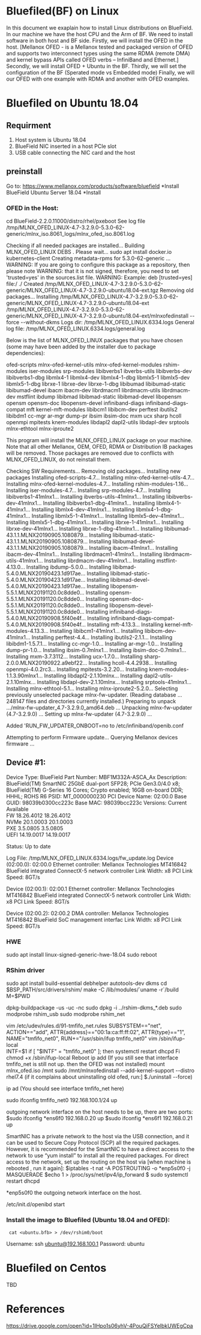 # Bluefiled(BF) on Linux

In this document we exaplain how to install Linux distributions on BlueField.
In our machine we have the host CPU and the Arm of BF. We need to install software in both host and BF side.
Firstly, we will install the OFED in the host. [Mellanox OFED - is a Mellanox tested and packaged version of OFED and supports two interconnect types using the same RDMA (remote DMA) and kernel bypass APIs called OFED verbs – InfiniBand and Ethernet.]
Secondly, we will install OFED + Ubuntu in the BF.
Thirdly, we will set the configuration of the BF (Sperated mode vs Embedded mode)
Finally, we will our OFED with one example with RDMA and another with OFED examples.


# Bluefiled on Ubuntu 18.04
## Requirment 
1) Host system is Ubuntu 18.04
2) BlueField NIC inserted in a host PCIe slot
3) USB cable connecting the NIC card and the host

## preinstall
Go to:
https://www.mellanox.com/products/software/bluefield
*Install BlueField Ubuntu Server 18.04
*Install 

### OFED in the Host:
cd BlueField-2.2.0.11000/distro/rhel/pxeboot
See log file /tmp/MLNX_OFED_LINUX-4.7-3.2.9.0-5.3.0-62-generic/mlnx_iso.8061_logs/mlnx_ofed_iso.8061.log

Checking if all needed packages are installed...
Building MLNX_OFED_LINUX DEBS . Please wait...
sudo apt install docker.io kubernetes-client
Creating metadata-rpms for 5.3.0-62-generic ...
WARNING: If you are going to configure this package as a repository, then please note
WARNING: that it is not signed, therefore, you need to set 'trusted=yes' in the sources.list file.
WARNING: Example: deb [trusted=yes] file:/<path to MLNX_OFED DEBS folder> ./
Created /tmp/MLNX_OFED_LINUX-4.7-3.2.9.0-5.3.0-62-generic/MLNX_OFED_LINUX-4.7-3.2.9.0-ubuntu18.04-ext.tgz
Removing old packages...
Installing /tmp/MLNX_OFED_LINUX-4.7-3.2.9.0-5.3.0-62-generic/MLNX_OFED_LINUX-4.7-3.2.9.0-ubuntu18.04-ext
/tmp/MLNX_OFED_LINUX-4.7-3.2.9.0-5.3.0-62-generic/MLNX_OFED_LINUX-4.7-3.2.9.0-ubuntu18.04-ext/mlnxofedinstall --force --without-dkms 
Logs dir: /tmp/MLNX_OFED_LINUX.6334.logs
General log file: /tmp/MLNX_OFED_LINUX.6334.logs/general.log

Below is the list of MLNX_OFED_LINUX packages that you have chosen
(some may have been added by the installer due to package dependencies):

ofed-scripts
mlnx-ofed-kernel-utils
mlnx-ofed-kernel-modules
rshim-modules
iser-modules
srp-modules
libibverbs1
ibverbs-utils
libibverbs-dev
libibverbs1-dbg
libmlx4-1
libmlx4-dev
libmlx4-1-dbg
libmlx5-1
libmlx5-dev
libmlx5-1-dbg
librxe-1
librxe-dev
librxe-1-dbg
libibumad
libibumad-static
libibumad-devel
ibacm
ibacm-dev
librdmacm1
librdmacm-utils
librdmacm-dev
mstflint
ibdump
libibmad
libibmad-static
libibmad-devel
libopensm
opensm
opensm-doc
libopensm-devel
infiniband-diags
infiniband-diags-compat
mft
kernel-mft-modules
libibcm1
libibcm-dev
perftest
ibutils2
libibdm1
cc-mgr
ar-mgr
dump-pr
ibsim
ibsim-doc
mxm
ucx
sharp
hcoll
openmpi
mpitests
knem-modules
libdapl2
dapl2-utils
libdapl-dev
srptools
mlnx-ethtool
mlnx-iproute2

This program will install the MLNX_OFED_LINUX package on your machine.
Note that all other Mellanox, OEM, OFED, RDMA or Distribution IB packages will be removed.
Those packages are removed due to conflicts with MLNX_OFED_LINUX, do not reinstall them.

Checking SW Requirements...
Removing old packages...
Installing new packages
Installing ofed-scripts-4.7...
Installing mlnx-ofed-kernel-utils-4.7...
Installing mlnx-ofed-kernel-modules-4.7...
Installing rshim-modules-1.16...
Installing iser-modules-4.7...
Installing srp-modules-4.7...
Installing libibverbs1-41mlnx1...
Installing ibverbs-utils-41mlnx1...
Installing libibverbs-dev-41mlnx1...
Installing libibverbs1-dbg-41mlnx1...
Installing libmlx4-1-41mlnx1...
Installing libmlx4-dev-41mlnx1...
Installing libmlx4-1-dbg-41mlnx1...
Installing libmlx5-1-41mlnx1...
Installing libmlx5-dev-41mlnx1...
Installing libmlx5-1-dbg-41mlnx1...
Installing librxe-1-41mlnx1...
Installing librxe-dev-41mlnx1...
Installing librxe-1-dbg-41mlnx1...
Installing libibumad-43.1.1.MLNX20190905.1080879...
Installing libibumad-static-43.1.1.MLNX20190905.1080879...
Installing libibumad-devel-43.1.1.MLNX20190905.1080879...
Installing ibacm-41mlnx1...
Installing ibacm-dev-41mlnx1...
Installing librdmacm1-41mlnx1...
Installing librdmacm-utils-41mlnx1...
Installing librdmacm-dev-41mlnx1...
Installing mstflint-4.13.0...
Installing ibdump-5.0.0...
Installing libibmad-5.4.0.MLNX20190423.1d917ae...
Installing libibmad-static-5.4.0.MLNX20190423.1d917ae...
Installing libibmad-devel-5.4.0.MLNX20190423.1d917ae...
Installing libopensm-5.5.1.MLNX20191120.0c8dde0...
Installing opensm-5.5.1.MLNX20191120.0c8dde0...
Installing opensm-doc-5.5.1.MLNX20191120.0c8dde0...
Installing libopensm-devel-5.5.1.MLNX20191120.0c8dde0...
Installing infiniband-diags-5.4.0.MLNX20190908.5f40e4f...
Installing infiniband-diags-compat-5.4.0.MLNX20190908.5f40e4f...
Installing mft-4.13.3...
Installing kernel-mft-modules-4.13.3...
Installing libibcm1-41mlnx1...
Installing libibcm-dev-41mlnx1...
Installing perftest-4.4...
Installing ibutils2-2.1.1...
Installing libibdm1-1.5.7.1...
Installing cc-mgr-1.0...
Installing ar-mgr-1.0...
Installing dump-pr-1.0...
Installing ibsim-0.7mlnx1...
Installing ibsim-doc-0.7mlnx1...
Installing mxm-3.7.3112...
Installing ucx-1.7.0...
Installing sharp-2.0.0.MLNX20190922.a9ebf22...
Installing hcoll-4.4.2938...
Installing openmpi-4.0.2rc3...
Installing mpitests-3.2.20...
Installing knem-modules-1.1.3.90mlnx1...
Installing libdapl2-2.1.10mlnx...
Installing dapl2-utils-2.1.10mlnx...
Installing libdapl-dev-2.1.10mlnx...
Installing srptools-41mlnx1...
Installing mlnx-ethtool-5.1...
Installing mlnx-iproute2-5.2.0...
Selecting previously unselected package mlnx-fw-updater.
(Reading database ... 248147 files and directories currently installed.)
Preparing to unpack .../mlnx-fw-updater_4.7-3.2.9.0_amd64.deb ...
Unpacking mlnx-fw-updater (4.7-3.2.9.0) ...
Setting up mlnx-fw-updater (4.7-3.2.9.0) ...

Added 'RUN_FW_UPDATER_ONBOOT=no to /etc/infiniband/openib.conf

Attempting to perform Firmware update...
Querying Mellanox devices firmware ...

Device #1:
----------

  Device Type:      BlueField
  Part Number:      MBF1M332A-ASCA_Ax
  Description:      BlueField(TM) SmartNIC 25GbE dual-port SFP28; PCIe Gen3.0/4.0 x8; BlueField(TM) G-Series 16 Cores; Crypto enabled; 16GB on-board DDR; HHHL; ROHS R6
  PSID:             MT_0000000230
  PCI Device Name:  02:00.0
  Base GUID:        98039b0300cc223c
  Base MAC:         98039bcc223c
  Versions:         Current        Available     
     FW             18.26.4012     18.26.4012    
     NVMe           20.1.0003      20.1.0003     
     PXE            3.5.0805       3.5.0805      
     UEFI           14.19.0017     14.19.0017    

  Status:           Up to date


Log File: /tmp/MLNX_OFED_LINUX.6334.logs/fw_update.log
Device (02:00.0):
	02:00.0 Ethernet controller: Mellanox Technologies MT416842 BlueField integrated ConnectX-5 network controller
	Link Width: x8
	PCI Link Speed: 8GT/s

Device (02:00.1):
	02:00.1 Ethernet controller: Mellanox Technologies MT416842 BlueField integrated ConnectX-5 network controller
	Link Width: x8
	PCI Link Speed: 8GT/s

Device (02:00.2):
	02:00.2 DMA controller: Mellanox Technologies MT416842 BlueField SoC management interfac
	Link Width: x8
	PCI Link Speed: 8GT/s

### HWE
sudo apt install linux-signed-generic-hwe-18.04
sudo reboot

### RShim driver
sudo apt install build-essential debhelper autotools-dev dkms
cd $BSP_PATH/src/drivers/rshim/
make -C /lib/modules/`uname -r`/build M=$PWD

dpkg-buildpackage -us -uc -nc
sudo dpkg -i ../rshim-dkms_*.deb
sudo modprobe rshim_usb
sudo modprobe rshim_net

vim /etc/udev/rules.d/91-tmfifo_net.rules
SUBSYSTEM=="net", ACTION=="add", ATTR{address}=="00:1a:ca:ff:ff:02", ATTR{type}=="1", NAME="tmfifo_net0", RUN+="/usr/sbin/ifup tmfifo_net0"
vim /sbin/ifup-local  
    INTF=$1
if [ "$INTF" = "tmfifo_net0" ]; then
  systemctl restart dhcpd
     Fi
chmod +x /sbin/ifup-local
Reboot
ip add  (If you still see that interface tmfifo_net is still not up. then the OFED was not installed)
mount mlnx_ofed.iso /mnt
sudo /mnt/mlnxofedinstall --add-kernel-support --distro rhel7.4 (if it complains about uninstalling old ofed, run:]
   $./uninstall --force)

ip ad (You should see  interface tmfifo_net  here)

sudo ifconfig tmfifo_net0 192.168.100.1/24 up

outgoing network interface on the host needs to be up, there are two ports:
$sudo ifconfig *ens6f0 192.168.0.20 up
$sudo ifconfig *ens6f1 192.168.0.21 up

SmartNIC has a private network to the host via the USB connection, and it can be used to Secure Copy Protocol (SCP) all the required packages. However, it is recommended for the SmartNIC to have a direct access to the network to use “yum install” to install all the required packages. For direct access to the network, set up the routing on the host via [when machine is rebooted , run it again]:
$iptables -t nat -A POSTROUTING -o *enp5s0f0 -j MASQUERADE
$echo 1 > /proc/sys/net/ipv4/ip_forward
$ sudo systemctl restart dhcpd

*enp5s0f0  the outgoing network interface on the host.


/etc/init.d/openibd start

### Install the image to Bluefiled (Ubuntu 18.04 and OFED):
     cat <ubuntu.bfb> > /dev/rshim0/boot
Username: ssh ubuntu@192.168.100.1
Password: ubuntu



# Bluefiled on Centos 
TBD

# References 
https://drive.google.com/open?id=1IHpo1s06yhV-4PouQiFSYelbkUWEgCpa
